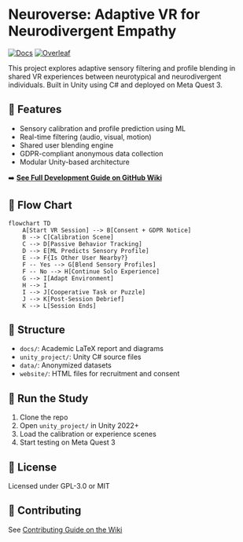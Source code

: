 # Neuroverse: Adaptive VR for Neurodivergent Empathy
[![Docs](https://img.shields.io/badge/wiki-Documentation-blue?logo=github)](https://github.com/Ziforge/Neuroverse/wiki)
[![Overleaf](https://img.shields.io/badge/View%20Thesis-Overleaf-brightgreen?logo=Overleaf&logoColor=white)](https://www.overleaf.com/read/nddwcrqrpbcs#c4cd87)

This project explores adaptive sensory filtering and profile blending in shared VR experiences between neurotypical and neurodivergent individuals. Built in Unity using C# and deployed on Meta Quest 3.

## 🧠 Features

- Sensory calibration and profile prediction using ML
- Real-time filtering (audio, visual, motion)
- Shared user blending engine
- GDPR-compliant anonymous data collection
- Modular Unity-based architecture

➡️ **[See Full Development Guide on GitHub Wiki](https://github.com/Ziforge/Neuroverse/wiki/Development-Setup-Guide)**


## 🔁 Flow Chart

```mermaid
flowchart TD
    A[Start VR Session] --> B[Consent + GDPR Notice]
    B --> C[Calibration Scene]
    C --> D[Passive Behavior Tracking]
    D --> E[ML Predicts Sensory Profile]
    E --> F{Is Other User Nearby?}
    F -- Yes --> G[Blend Sensory Profiles]
    F -- No --> H[Continue Solo Experience]
    G --> I[Adapt Environment]
    H --> I
    I --> J[Cooperative Task or Puzzle]
    J --> K[Post-Session Debrief]
    K --> L[Session Ends]
```


## 📂 Structure

- `docs/`: Academic LaTeX report and diagrams  
- `unity_project/`: Unity C# source files  
- `data/`: Anonymized datasets  
- `website/`: HTML files for recruitment and consent  

## 🧪 Run the Study

1. Clone the repo  
2. Open `unity_project/` in Unity 2022+  
3. Load the calibration or experience scenes  
4. Start testing on Meta Quest 3  

## 📜 License

Licensed under GPL-3.0 or MIT

## 👥 Contributing

See [Contributing Guide on the Wiki](https://github.com/Ziforge/Neuroverse/wiki/Contributing‐to‐Neuroverse)

